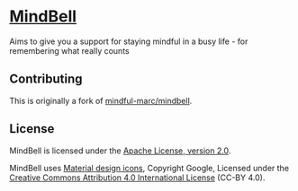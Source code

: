 # [MindBell](https://github.com/udamken/mindbell/wiki)

Aims to give you a support for staying mindful in a busy life - for remembering what really counts

## Contributing

This is originally a fork of [mindful-marc/mindbell](https://github.com/mindful-marc/mindbell).

## License

MindBell is licensed under the [Apache License, version 2.0](http://www.apache.org/licenses/).

MindBell uses [Material design icons](https://design.google.com/icons/),
Copyright Google,
Licensed under the [Creative Commons Attribution 4.0 International License</a> (CC-BY 4.0)](http://creativecommons.org/licenses/by/4.0/).
